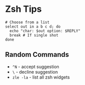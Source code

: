 # Zsh Tips

```shell
# Choose from a list
select out in a b c d; do
  echo "char: $out option: $REPLY"
  break # If single shot
done
```

## Random Commands
* `^N` - accept suggestion 
* `\` - decline suggestion
* `zle -la` - list all zsh widgets
